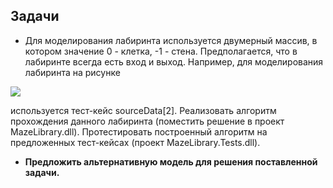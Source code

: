 ## Задачи

- Для моделирования лабиринта используется двумерный массив, в котором значение 0 - клетка, -1 - стена. Предполагается, что в лабиринте всегда есть вход и выход. Например, для моделирования лабиринта на рисунке

![](https://github.com/AnzhelikaKravchuk/Training-Summer-Express-2018/blob/master/Day%2010/Maze.png)

используется тест-кейс sourceData[2]. Реализовать алгоритм прохождения данного лабиринта (поместить решение в проект MazeLibrary.dll). Протестировать построенный алгоритм на предложенных тест-кейсах (проект MazeLibrary.Tests.dll).

- **Предложить альтернативную модель для решения поставленной задачи.**
